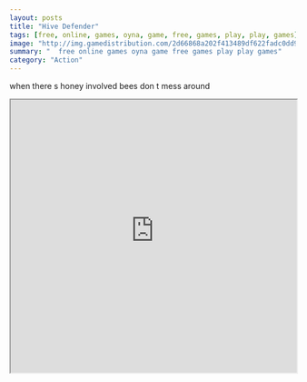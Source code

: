 ```yaml
---
layout: posts
title: "Hive Defender"
tags: [free, online, games, oyna, game, free, games, play, play, games]
image: "http://img.gamedistribution.com/2d66868a202f413489df622fadc0dd91.jpg"
summary: "  free online games oyna game free games play play games"
category: "Action"
---
```


when there s honey involved bees don t mess around

<iframe width="100%" height="480px;" src="http://flash.gamedistribution.com?game=2d66868a202f413489df622fadc0dd91"></iframe>